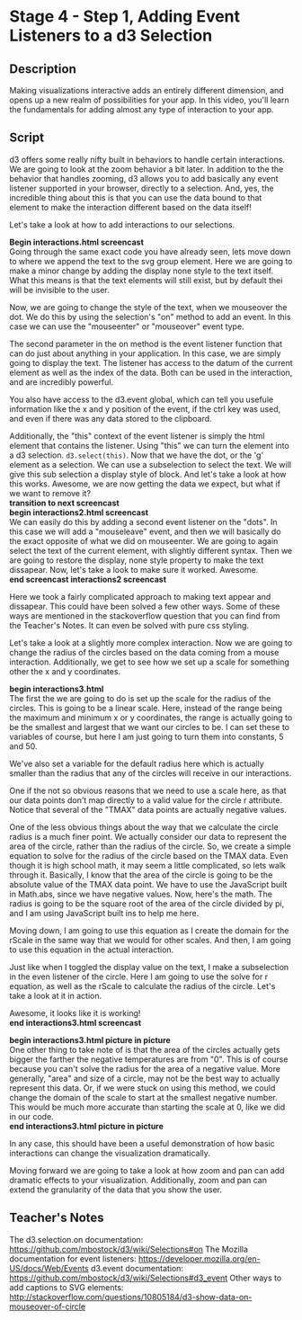 # Stage 4 - Step 1, Adding Event Listeners to a d3 Selection

## Description
Making visualizations interactive adds an entirely different dimension, and opens up a new realm of possibilities for your app.  In this video, you'll learn the fundamentals for adding almost any type of interaction to your app.

## Script
d3 offers some really nifty built in behaviors to handle certain interactions.  We are going to look at the zoom behavior a bit later.  In addition to the the behavior that handles zooming, d3 allows you to add basically any event listener supported in your browser, directly to a selection.  And, yes, the incredible thing about this is that you can use the data bound to that element to make the interaction different based on the data itself!

Let's take a look at how to add interactions to our selections.

**Begin interactions.html screencast**    
Going through the same exact code you have already seen, lets move down to where we append the text to the svg group element.  Here we are going to make a minor change by adding the display none style to the text itself.  What this means is that the text elements will still exist, but by default thei will be invisible to the user.

Now, we are going to change the style of the text, when we mouseover the dot.  We do this by using the selection's "on" method to add an event.  In this case we can use the "mouseenter" or "mouseover" event type.  

The second parameter in the on method is the event listener function that can do just about anything in your application.  In this case, we are simply going to display the text.  The listener has access to the datum of the current element as well as the index of the data.  Both can be used in the interaction, and are incredibly powerful.

You also have access to the d3.event global, which can tell you usefule information like the x and y position of the event, if the ctrl key was used, and even if there was any data stored to the clipboard.

Additionally, the "this" context of the event listener is simply the html element that contains the listener.  Using "this" we can turn the element into a d3 selection.  `d3.select(this)`.  Now that we have the dot, or the 'g' element as a selection.  We can use a subselection to select the text.  We will give this sub selection a display style of block.  And let's take a look at how this works.
Awesome, we are now getting the data we expect, but what if we want to remove it?    
**transition to next screencast**    
**begin interactions2.html screencast**    
We can easily do this by adding a second event listener on the "dots".  In this case we will add a "mouseleave" event, and then we will basically do the exact opposite of what we did on mouseenter.  We are going to again select the text of the current element, with slightly different syntax.  Then we are going to restore the display, none style property to make the text dissapear.  Now, let's take a look to make sure it worked.  Awesome.    
**end screencast interactions2 screencast**
<!-- 3:09 -->

Here we took a fairly complicated approach to making text appear and dissapear.  This could have been solved a few other ways.  Some of these ways are mentioned in the stackoverflow question that you can find from the Teacher's Notes. It can even be solved with pure css styling.  

Let's take a look at a slightly more complex interaction.  Now we are going to change the radius of the circles based on the data coming from a mouse interaction.  Additionally, we get to see how we set up a scale for something other the x and y 
coordinates.

**begin interactions3.html**    
The first the we are going to do is set up the scale for the radius of the circles.  This is going to be a linear scale.  Here, instead of the range being the maximum and minimum x or y coordinates, the range is actually going to be the smallest and largest that we want our circles to be.  I can set these to variables of course, but here I am just going to turn them into constants, 5 and 50.  

We've also set a variable for the default radius here which is actually smaller than the radius that any of the circles will receive in our interactions.

One if the not so obvious reasons that we need to use a scale here, as that our data points don't map directly to a valid value for the circle r attribute.  Notice that several of the "TMAX" data points are actually negative values.  

One of the less obvious things about the way that we calculate the circle radius is a much finer point.  We actually consider our data to represent the area of the circle, rather than the radius of the circle.  So, we create a simple equation to solve for the radius of the circle based on the TMAX data.  Even though it is high school math, it may seem a little complicated, so lets walk through it.  Basically, I know that the area of the circle is going to be the absolute value of the TMAX data point.  We have to use the JavaScript built in Math.abs, since we have negative values.  Now, here's the math.  The radius is going to be the square root of the area of the circle divided by pi, and I am using JavaScript built ins to help me here.

Moving down, I am going to use this equation as I create the domain for the rScale in the same way that we would for other scales.  And then, I am going to use this equation in the actual interaction.

Just like when I toggled the display value on the text, I make a subselection in the even listener of the circle.  Here I am going to use the solve for r equation, as well as the rScale to calculate the radius of the circle.  Let's take a look at it in action.

Awesome, it looks like it is working!    
**end interactions3.html screencast**

**begin interactions3.html picture in picture**     
One other thing to take note of is that the area of the circles actually gets bigger the farther the negative temperatures are from "0".  This is of course because you can't solve the radius for the area of a negative value.  More generally, "area" and size of a circle, may not be the best way to actually represent this data.  Or, if we were stuck on using this method, we could change the domain of the scale to start at the smallest negative number.  This would be much more accurate than starting the scale at 0, like we did in our code.    
**end interactions3.html picture in picture**    

In any case, this should have been a useful demonstration of how basic interactions can change the visualization dramatically.

Moving forward we are going to take a look at how zoom and pan can add dramatic effects to your visualization.  Additionally, zoom and pan can extend the granularity of the data that you show the user.

## Teacher's Notes
The d3.selection.on documentation: https://github.com/mbostock/d3/wiki/Selections#on
The Mozilla documentation for event listeners: https://developer.mozilla.org/en-US/docs/Web/Events
d3.event documentation: https://github.com/mbostock/d3/wiki/Selections#d3_event
Other ways to add captions to SVG elements: http://stackoverflow.com/questions/10805184/d3-show-data-on-mouseover-of-circle